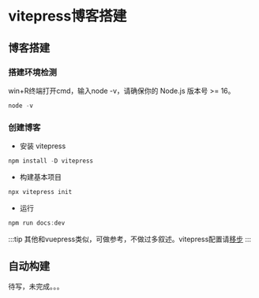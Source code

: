 # vitepress博客搭建
## 博客搭建
### 搭建环境检测
win+R终端打开cmd，输入node -v，请确保你的 Node.js 版本号 >= 16。
```javascript
node -v
```
### 创建博客
- 安装 vitepress
```javascript
npm install -D vitepress
```
- 构建基本项目
```javascript
npx vitepress init
```
- 运行
```javascript
npm run docs:dev
```
:::tip
其他和vuepress类似，可做参考，不做过多叙述。vitepress配置请[移步](https://vitepress.qzxdp.cn/)
:::

## 自动构建

待写，未完成。。。


